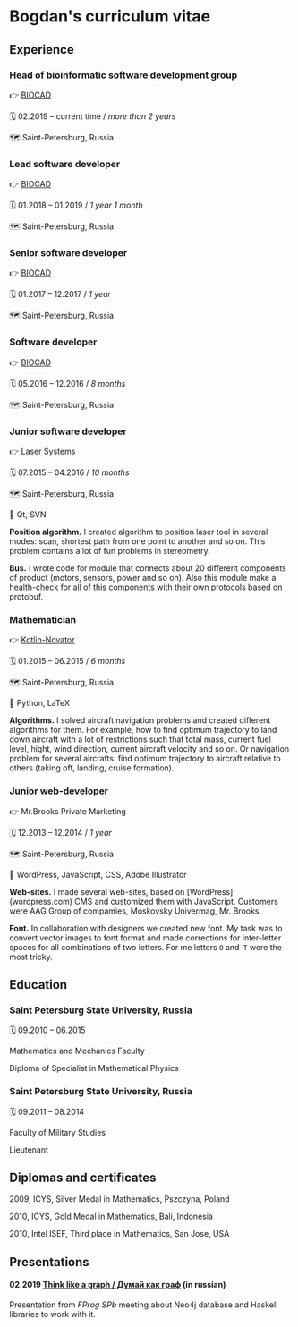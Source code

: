 # Bogdan's curriculum vitae

## Experience

### Head of bioinformatic software development group

👉 [BIOCAD](https://biocad.ru/)

🗓 02.2019 – current time / *more than 2 years*

🗺 Saint-Petersburg, Russia

### Lead software developer

👉 [BIOCAD](https://biocad.ru/)

🗓 01.2018 – 01.2019 / *1 year 1 month*

🗺 Saint-Petersburg, Russia

### Senior software developer

👉 [BIOCAD](https://biocad.ru/)

🗓 01.2017 – 12.2017 / *1 year*

🗺 Saint-Petersburg, Russia

### Software developer

👉 [BIOCAD](https://biocad.ru/)

🗓 05.2016 – 12.2016 / *8 months*

🗺 Saint-Petersburg, Russia

### Junior software developer

👉 [Laser Systems](http://www.lsystems.ru/en/)

🗓 07.2015 – 04.2016 / *10 months*

🗺 Saint-Petersburg, Russia

🔧 Qt, SVN

**Position algorithm.** I created algorithm to position laser tool in several modes: scan, shortest path from one point to another and so on. This problem contains a lot of fun problems in stereometry.

**Bus.** I wrote code for module that connects about 20 different components of product (motors, sensors, power and so on). Also this module make a health-check for all of this components with their own protocols based on protobuf.

### Mathematician

👉 [Kotlin-Novator](https://www.kotlin-novator.ru/)

🗓 01.2015 – 06.2015 / *6 months*

🗺 Saint-Petersburg, Russia

🔧 Python, LaTeX

**Algorithms.** I solved aircraft navigation problems and created different algorithms for them.
For example, how to find optimum trajectory to land down aircraft with a lot of restrictions such that total mass, current fuel level, hight, wind direction, current aircraft velocity and so on.
Or navigation problem for several aircrafts: find optimum trajectory to aircraft relative to others (taking off, landing, cruise formation).

### Junior web-developer

👉 Mr.Brooks Private Marketing

🗓 12.2013 – 12.2014 / *1 year*

🗺 Saint-Petersburg, Russia

🔧 WordPress, JavaScript, CSS, Adobe Illustrator

**Web-sites.** I made several web-sites, based on [WordPress] (wordpress.com) CMS and customized them with JavaScript. Customers were AAG Group of compamies, Moskovsky Univermag, Mr. Brooks.

**Font.** In collaboration with designers we created new font. My task was to convert vector images to font format and made corrections for inter-letter spaces for all combinations of two letters. For me letters `O` and` T` were the most tricky.

## Education

### Saint Petersburg State University, Russia

🗓 09.2010 – 06.2015

Mathematics and Mechanics Faculty

Diploma of Specialist in Mathematical Physics

### Saint Petersburg State University, Russia

🗓 09.2011 – 08.2014

Faculty of Military Studies

Lieutenant

## Diplomas and certificates

2009, ICYS, Silver Medal in Mathematics, Pszczyna, Poland

2010, ICYS, Gold Medal in Mathematics, Bali, Indonesia

2010, Intel ISEF, Third place in Mathematics, San Jose, USA

## Presentations 

#### 02.2019 [Think like a graph / Думай как граф](https://youtu.be/BPB5omKK4Tc) (in russian)

Presentation from *FProg SPb* meeting about Neo4j database and Haskell libraries to work with it.
